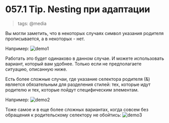 # 057.1 Tip. Nesting при адаптации

> tags: @media

Вы могли заметить, что в некоторых случаях символ указания родителя прописывается, а в некоторых - нет.

Например:
![demo1](https://img-c.udemycdn.com/redactor/raw/article_lecture/2024-11-08_23-42-25-f5730822abd5cd11df9de63e3501695b.jpg)

Работать это будет одинаково в данном случае. И можете использовать вариант, который вам удобнее. Только если не предполагаете ситуацию, описанную ниже.

Есть более сложные случаи, где указание селектора родителя (&) является обязательным для разделения стилей: тех, которые идут родителю и тех, которые пойдут специфическим элементам.

Например:
![demo2](https://img-c.udemycdn.com/redactor/raw/article_lecture/2024-11-08_23-42-25-0978b0842db6f1b55884b009e579ecb2.jpg)

Тоже самое и в еще более сложных вариантах, когда совсем без обращения к родительскому селектору не обойтись:
![demo3](https://img-c.udemycdn.com/redactor/raw/article_lecture/2024-11-08_23-42-25-368912e94312681075f5519b71860e7b.jpg)

